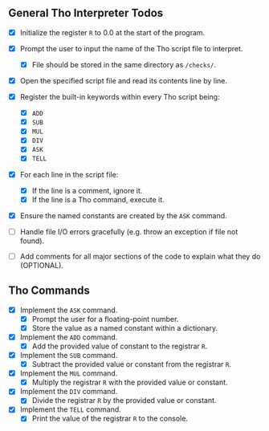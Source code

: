 ## General Tho Interpreter Todos
- [x] Initialize the register `R` to 0.0 at the start of the program.
- [x] Prompt the user to input the name of the Tho script file to interpret.
    - [x] File should be stored in the same directory as `/checks/`.
- [x] Open the specified script file and read its contents line by line.
- [x] Register the built-in keywords within every Tho script being:
    - [x] `ADD`
    - [x] `SUB`
    - [x] `MUL`
    - [x] `DIV`
    - [x] `ASK`
    - [x] `TELL`
- [x] For each line in the script file:
    - [x] If the line is a comment, ignore it.
    - [x] If the line is a Tho command, execute it.
- [x] Ensure the named constants are created by the `ASK` command.
- [ ] Handle file I/O errors gracefully (e.g. throw an exception if file not found).
- [ ] Add comments for all major sections of the code to explain what they do (OPTIONAL).


## Tho Commands
- [x] Implement the `ASK` command.
    - [x] Prompt the user for a floating-point number.
    - [x] Store the value as a named constant within a dictionary.
- [x] Implement the `ADD` command.
    - [x]  Add the provided value of constant to the registrar `R`.
- [x] Implement the `SUB` command.
    - [x] Subtract the provided value or constant from the registrar `R`.
- [x] Implement the `MUL` command.
    - [x] Multiply the registrar `R` with the provided value or constant.
- [x] Implement the `DIV` command.
    - [x] Divide the registrar `R` by the provided value or constant.
- [x] Implement the `TELL` command.
    - [x] Print the value of the registrar `R` to the console.